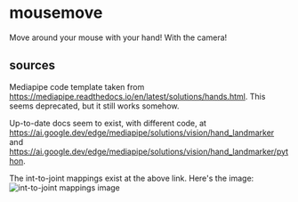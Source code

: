 # mousemove
Move around your mouse with your hand! With the camera!

## sources
Mediapipe code template taken from https://mediapipe.readthedocs.io/en/latest/solutions/hands.html. This seems deprecated, but it still works somehow.

Up-to-date docs seem to exist, with different code, at https://ai.google.dev/edge/mediapipe/solutions/vision/hand_landmarker and https://ai.google.dev/edge/mediapipe/solutions/vision/hand_landmarker/python.

The int-to-joint mappings exist at the above link. Here's the image:
![int-to-joint mappings image](https://ai.google.dev/static/mediapipe/images/solutions/hand-landmarks.png)